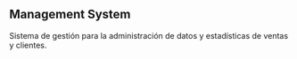 ## Management System

Sistema de gestión para la administración de datos y estadísticas de ventas y clientes.